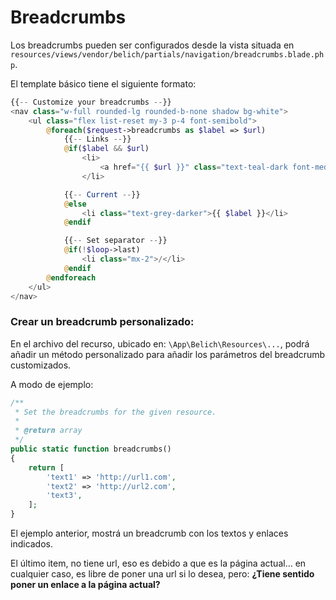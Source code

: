 # Breadcrumbs

Los breadcrumbs pueden ser configurados desde la vista situada en `resources/views/vendor/belich/partials/navigation/breadcrumbs.blade.php`. 

El template básico tiene el siguiente formato:

```php
{{-- Customize your breadcrumbs --}}
<nav class="w-full rounded-lg rounded-b-none shadow bg-white">
    <ul class="flex list-reset my-3 p-4 font-semibold">
        @foreach($request->breadcrumbs as $label => $url)
            {{-- Links --}}
            @if($label && $url)
                <li>
                    <a href="{{ $url }}" class="text-teal-dark font-medium underline">{{ $label }}</a>
                </li>

            {{-- Current --}}
            @else
                <li class="text-grey-darker">{{ $label }}</li>
            @endif

            {{-- Set separator --}}
            @if(!$loop->last)
                <li class="mx-2">/</li>
            @endif
        @endforeach
    </ul>
</nav>
```

### Crear un breadcrumb personalizado:

En el archivo del recurso, ubicado en: `\App\Belich\Resources\...`, podrá añadir un método personalizado para añadir los parámetros del breadcrumb customizados. 

A modo de ejemplo:

```php
/**
 * Set the breadcrumbs for the given resource.
 *
 * @return array
 */
public static function breadcrumbs()
{
    return [
        'text1' => 'http://url1.com',
        'text2' => 'http://url2.com',
        'text3',
    ];
}
```

El ejemplo anterior, mostrá un breadcrumb con los textos y enlaces indicados. 

El último item, no tiene url, eso es debido a que es la página actual... en cualquier caso, es libre de poner una url si lo desea, pero: **¿Tiene sentido poner un enlace a la página actual?**
